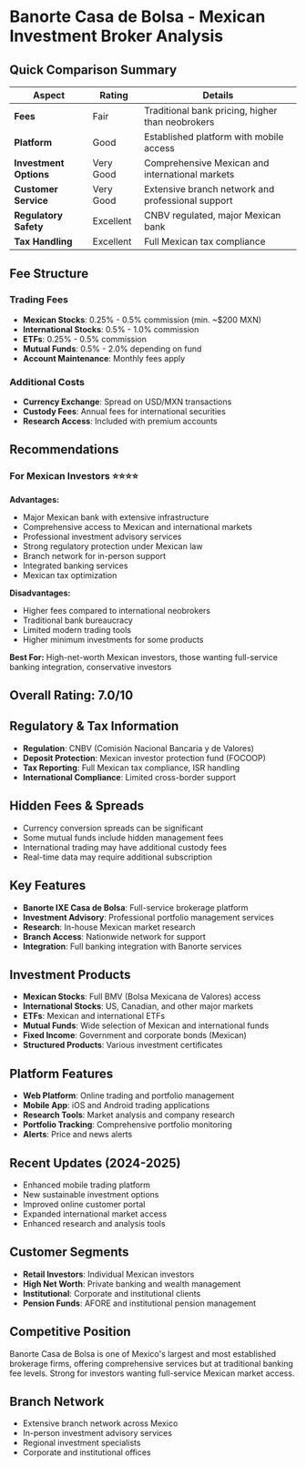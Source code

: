 # Banorte Casa de Bolsa - Mexican Investment Broker Analysis

## Quick Comparison Summary
| Aspect | Rating | Details |
|--------|--------|---------|
| **Fees** | Fair | Traditional bank pricing, higher than neobrokers |
| **Platform** | Good | Established platform with mobile access |
| **Investment Options** | Very Good | Comprehensive Mexican and international markets |
| **Customer Service** | Very Good | Extensive branch network and professional support |
| **Regulatory Safety** | Excellent | CNBV regulated, major Mexican bank |
| **Tax Handling** | Excellent | Full Mexican tax compliance |

## Fee Structure

### Trading Fees
- **Mexican Stocks**: 0.25% - 0.5% commission (min. ~$200 MXN)
- **International Stocks**: 0.5% - 1.0% commission
- **ETFs**: 0.25% - 0.5% commission
- **Mutual Funds**: 0.5% - 2.0% depending on fund
- **Account Maintenance**: Monthly fees apply

### Additional Costs
- **Currency Exchange**: Spread on USD/MXN transactions
- **Custody Fees**: Annual fees for international securities
- **Research Access**: Included with premium accounts

## Recommendations

### For Mexican Investors ⭐⭐⭐⭐
**Advantages:**
- Major Mexican bank with extensive infrastructure
- Comprehensive access to Mexican and international markets
- Professional investment advisory services
- Strong regulatory protection under Mexican law
- Branch network for in-person support
- Integrated banking services
- Mexican tax optimization

**Disadvantages:**
- Higher fees compared to international neobrokers
- Traditional bank bureaucracy
- Limited modern trading tools
- Higher minimum investments for some products

**Best For:** High-net-worth Mexican investors, those wanting full-service banking integration, conservative investors

## Overall Rating: 7.0/10

## Regulatory & Tax Information
- **Regulation**: CNBV (Comisión Nacional Bancaria y de Valores)
- **Deposit Protection**: Mexican investor protection fund (FOCOOP)
- **Tax Reporting**: Full Mexican tax compliance, ISR handling
- **International Compliance**: Limited cross-border support

## Hidden Fees & Spreads
- Currency conversion spreads can be significant
- Some mutual funds include hidden management fees
- International trading may have additional custody fees
- Real-time data may require additional subscription

## Key Features
- **Banorte IXE Casa de Bolsa**: Full-service brokerage platform
- **Investment Advisory**: Professional portfolio management services
- **Research**: In-house Mexican market research
- **Branch Access**: Nationwide network for support
- **Integration**: Full banking integration with Banorte services

## Investment Products
- **Mexican Stocks**: Full BMV (Bolsa Mexicana de Valores) access
- **International Stocks**: US, Canadian, and other major markets
- **ETFs**: Mexican and international ETFs
- **Mutual Funds**: Wide selection of Mexican and international funds
- **Fixed Income**: Government and corporate bonds (Mexican)
- **Structured Products**: Various investment certificates

## Platform Features
- **Web Platform**: Online trading and portfolio management
- **Mobile App**: iOS and Android trading applications
- **Research Tools**: Market analysis and company research
- **Portfolio Tracking**: Comprehensive portfolio monitoring
- **Alerts**: Price and news alerts

## Recent Updates (2024-2025)
- Enhanced mobile trading platform
- New sustainable investment options
- Improved online customer portal
- Expanded international market access
- Enhanced research and analysis tools

## Customer Segments
- **Retail Investors**: Individual Mexican investors
- **High Net Worth**: Private banking and wealth management
- **Institutional**: Corporate and institutional clients
- **Pension Funds**: AFORE and institutional pension management

## Competitive Position
Banorte Casa de Bolsa is one of Mexico's largest and most established brokerage firms, offering comprehensive services but at traditional banking fee levels. Strong for investors wanting full-service Mexican market access.

## Branch Network
- Extensive branch network across Mexico
- In-person investment advisory services
- Regional investment specialists
- Corporate and institutional offices
